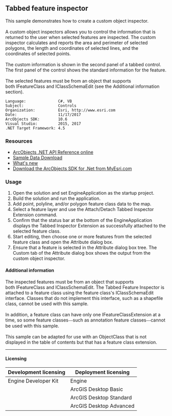 ## Tabbed feature inspector

  <div xmlns="http://www.w3.org/1999/xhtml" xmlns:my="http://schemas.microsoft.com/office/infopath/2003/myXSD/2006-02-10T23:25:53">This sample demonstrates how to create a custom object inspector.</div>
  <div xmlns="http://www.w3.org/1999/xhtml" xmlns:my="http://schemas.microsoft.com/office/infopath/2003/myXSD/2006-02-10T23:25:53"> </div>
  <div xmlns="http://www.w3.org/1999/xhtml" xmlns:my="http://schemas.microsoft.com/office/infopath/2003/myXSD/2006-02-10T23:25:53">A custom object inspectors allows you to control the information that is returned to the user when selected features are inspected. The custom inspector calculates and reports the area and perimeter of selected polygons, the length and coordinates of selected lines, and the coordinates of selected points. </div>
  <div xmlns="http://www.w3.org/1999/xhtml" xmlns:my="http://schemas.microsoft.com/office/infopath/2003/myXSD/2006-02-10T23:25:53"> </div>
  <div xmlns="http://www.w3.org/1999/xhtml" xmlns:my="http://schemas.microsoft.com/office/infopath/2003/myXSD/2006-02-10T23:25:53">The custom information is shown in the second panel of a tabbed control. The first panel of the control shows the standard information for the feature. </div>
  <div xmlns="http://www.w3.org/1999/xhtml" xmlns:my="http://schemas.microsoft.com/office/infopath/2003/myXSD/2006-02-10T23:25:53"> </div>
  <div xmlns="http://www.w3.org/1999/xhtml" xmlns:my="http://schemas.microsoft.com/office/infopath/2003/myXSD/2006-02-10T23:25:53">The selected features must be from an object that supports both IFeatureClass and IClassSchemaEdit (see the Additional information section).</div>  


<!-- TODO: Fill this section below with metadata about this sample-->
```
Language:              C#, VB
Subject:               Controls
Organization:          Esri, http://www.esri.com
Date:                  11/17/2017
ArcObjects SDK:        10.6
Visual Studio:         2015, 2017
.NET Target Framework: 4.5
```

### Resources

* [ArcObjects .NET API Reference online](http://desktop.arcgis.com/en/arcobjects/latest/net/webframe.htm)  
* [Sample Data Download](../../releases)  
* [What's new](http://desktop.arcgis.com/en/arcobjects/latest/net/webframe.htm#91cabc68-2271-400a-8ff9-c7fb25108546.htm)  
* [Download the ArcObjects SDK for .Net from MyEsri.com](https://my.esri.com/)  

### Usage
1. Open the solution and set EngineApplication as the startup project.  
1. Build the solution and run the application.  
1. Add point, polyline, and/or polygon feature class data to the map.  
1. Select a feature layer and use the Attach/Detach Tabbed Inspector Extension command.  
1. Confirm that the status bar at the bottom of the EngineApplication displays the Tabbed Inspector Extension as successfully attached to the selected feature class.  
1. Start editing, then choose one or more features from the selected feature class and open the Attribute dialog box.  
1. Ensure that a feature is selected in the Attribute dialog box tree. The Custom tab of the Attribute dialog box shows the output from the custom object inspector.  





#### Additional information  
<div xmlns="http://www.w3.org/1999/xhtml" xmlns:my="http://schemas.microsoft.com/office/infopath/2003/myXSD/2006-02-10T23:25:53">The inspected features must be from an object that supports both IFeatureClass and IClassSchemaEdit. The Tabbed Feature Inspector is attached to a feature class using the feature class's IClassSchemaEdit interface. Classes that do not implement this interface, such as a shapefile class, cannot be used with this sample. </div>  
<div xmlns="http://www.w3.org/1999/xhtml" xmlns:my="http://schemas.microsoft.com/office/infopath/2003/myXSD/2006-02-10T23:25:53"> </div>  
<div xmlns="http://www.w3.org/1999/xhtml" xmlns:my="http://schemas.microsoft.com/office/infopath/2003/myXSD/2006-02-10T23:25:53">In addition, a feature class can have only one IFeatureClassExtension at a time, so some feature classes<font face="Verdana">—</font>such as annotation feature classes<font face="Verdana">—</font>cannot be used with this sample.</div>  
<div xmlns="http://www.w3.org/1999/xhtml" xmlns:my="http://schemas.microsoft.com/office/infopath/2003/myXSD/2006-02-10T23:25:53"> </div>  
<div xmlns="http://www.w3.org/1999/xhtml" xmlns:my="http://schemas.microsoft.com/office/infopath/2003/myXSD/2006-02-10T23:25:53">This sample can be adapted for use with an ObjectClass that is not displayed in the table of contents but that has a feature class extension.</div>  




---------------------------------

#### Licensing  
| Development licensing | Deployment licensing | 
| ------------- | ------------- | 
| Engine Developer Kit | Engine |  
|  | ArcGIS Desktop Basic |  
|  | ArcGIS Desktop Standard |  
|  | ArcGIS Desktop Advanced |  


